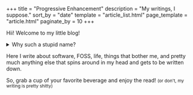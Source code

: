 +++
title = "Progressive Enhancement"
description = "My writings, I suppose."
sort_by = "date"
template = "article_list.html"
page_template = "article.html"
paginate_by = 10
+++

Hii! Welcome to my little blog!

<details>
<summary>Why such a stupid name?</summary>

[Progressive Enhancement](https://developer.mozilla.org/en-US/docs/Glossary/Progressive_Enhancement) is a web dev term that means that a certain website provides all the essential features to as many users as possible, while providing the full and best experience to users of modern browsers. This term fits my blog well, as this whole blog is progressively enhanced, and so is my writing over time. Baby steps, but steps nonetheless.
</details>

Here I write about software, FOSS, life, things that bother me, and pretty much anything else that spins around in my head and gets to be written down.

So, grab a cup of your favorite beverage and enjoy the read! <small>(or don't, my writing is pretty shitty)</small>
